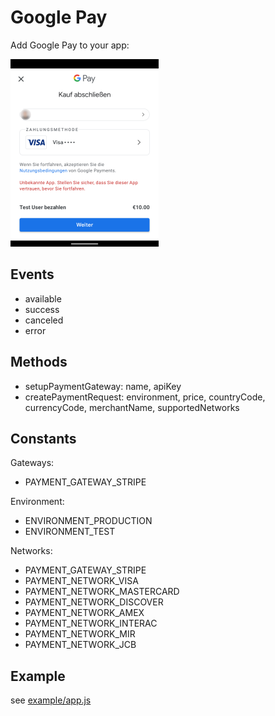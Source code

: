 # Google Pay

Add Google Pay to your app:

<img src="screen.png"/>

## Events
* available
* success
* canceled
* error

## Methods
* setupPaymentGateway: name, apiKey
* createPaymentRequest: environment, price, countryCode, currencyCode, merchantName, supportedNetworks

## Constants
Gateways:
* PAYMENT_GATEWAY_STRIPE

Environment:
* ENVIRONMENT_PRODUCTION
* ENVIRONMENT_TEST

Networks:
* PAYMENT_GATEWAY_STRIPE
* PAYMENT_NETWORK_VISA
* PAYMENT_NETWORK_MASTERCARD
* PAYMENT_NETWORK_DISCOVER
* PAYMENT_NETWORK_AMEX
* PAYMENT_NETWORK_INTERAC
* PAYMENT_NETWORK_MIR
* PAYMENT_NETWORK_JCB

## Example

see <a href="./example/app.js">example/app.js</a>
